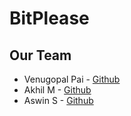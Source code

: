 # **BitPlease**

## **Our Team**

* Venugopal Pai - [Github](https://github.com/venupai)
* Akhil M - [Github](https://github.com/AkhilNewton)
* Aswin S - [Github](https://github.com/relativelyaswin)